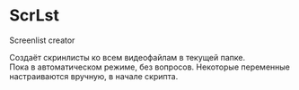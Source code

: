 # ScrLst
Screenlist creator

Создаёт скринлисты ко всем видеофайлам в текущей папке.   
Пока в автоматическом режиме, без вопросов. Некоторые переменные настраиваются вручную, в начале скрипта.  
